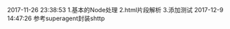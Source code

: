 2017-11-26 23:38:53
    1.基本的Node处理
    2.html片段解析
    3.添加测试
2017-12-9 14:47:26
    参考superagent封装shttp